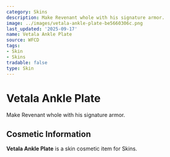 ```yaml
---
category: Skins
description: Make Revenant whole with his signature armor.
image: ../images/vetala-ankle-plate-be5660306c.png
last_updated: '2025-09-17'
name: Vetala Ankle Plate
source: WFCD
tags:
- Skin
- Skins
tradable: false
type: Skin
---
```


# Vetala Ankle Plate

Make Revenant whole with his signature armor.

## Cosmetic Information

**Vetala Ankle Plate** is a skin cosmetic item for Skins.

